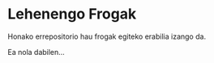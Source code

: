 Lehenengo Frogak
================

Honako errepositorio hau frogak egiteko erabilia izango da.

Ea nola dabilen...
